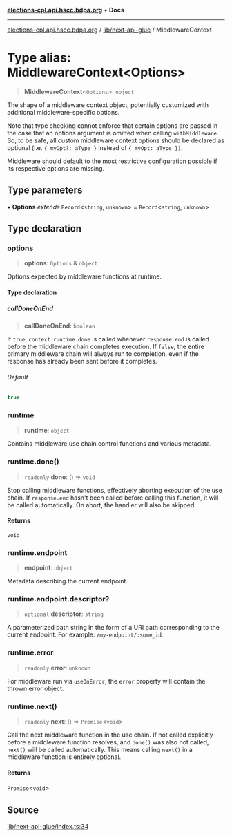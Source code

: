 [**elections-cpl.api.hscc.bdpa.org**](../../../README.md) • **Docs**

***

[elections-cpl.api.hscc.bdpa.org](../../../README.md) / [lib/next-api-glue](../README.md) / MiddlewareContext

# Type alias: MiddlewareContext\<Options\>

> **MiddlewareContext**\<`Options`\>: `object`

The shape of a middleware context object, potentially customized with
additional middleware-specific options.

Note that type checking cannot enforce that certain options are passed in the
case that an options argument is omitted when calling `withMiddleware`. So,
to be safe, all custom middleware context options should be declared as
optional (i.e. `{ myOpt?: aType }` instead of `{ myOpt: aType })`.

Middleware should default to the most restrictive configuration possible if
its respective options are missing.

## Type parameters

• **Options** *extends* `Record`\<`string`, `unknown`\> = `Record`\<`string`, `unknown`\>

## Type declaration

### options

> **options**: `Options` & `object`

Options expected by middleware functions at runtime.

#### Type declaration

##### callDoneOnEnd

> **callDoneOnEnd**: `boolean`

If `true`, `context.runtime.done` is called whenever `response.end` is
called before the middleware chain completes execution. If `false`, the
entire primary middleware chain will always run to completion, even if
the response has already been sent before it completes.

###### Default

```ts
true
```

### runtime

> **runtime**: `object`

Contains middleware use chain control functions and various metadata.

### runtime.done()

> `readonly` **done**: () => `void`

Stop calling middleware functions, effectively aborting execution of the
use chain. If `response.end` hasn't been called before calling this
function, it will be called automatically. On abort, the handler will
also be skipped.

#### Returns

`void`

### runtime.endpoint

> **endpoint**: `object`

Metadata describing the current endpoint.

### runtime.endpoint.descriptor?

> `optional` **descriptor**: `string`

A parameterized path string in the form of a URI path corresponding to
the current endpoint. For example: `/my-endpoint/:some_id`.

### runtime.error

> `readonly` **error**: `unknown`

For middleware run via `useOnError`, the `error` property will contain
the thrown error object.

### runtime.next()

> `readonly` **next**: () => `Promise`\<`void`\>

Call the next middleware function in the use chain. If not called
explicitly before a middleware function resolves, and `done()` was also
not called, `next()` will be called automatically. This means calling
`next()` in a middleware function is entirely optional.

#### Returns

`Promise`\<`void`\>

## Source

[lib/next-api-glue/index.ts:34](https://github.com/nhscc/elections_cpl.api.hscc.bdpa.org/blob/46ed5b306a3fd199be2bd28706c3da03542c6da3/lib/next-api-glue/index.ts#L34)
